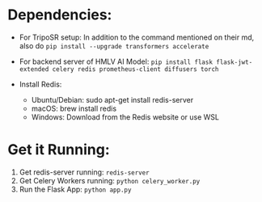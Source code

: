 
# Dependencies:

* For TripoSR setup:
    In addition to the command mentioned on their md, also do `pip install --upgrade transformers accelerate`


* For backend server of HMLV AI Model:
`pip install flask flask-jwt-extended celery redis prometheus-client diffusers torch`

* Install Redis:
    * Ubuntu/Debian: sudo apt-get install redis-server
    * macOS: brew install redis
    * Windows: Download from the Redis website or use WSL


# Get it Running:

1. Get redis-server running: `redis-server`
2. Get Celery Workers running: `python celery_worker.py`
3. Run the Flask App: `python app.py`

